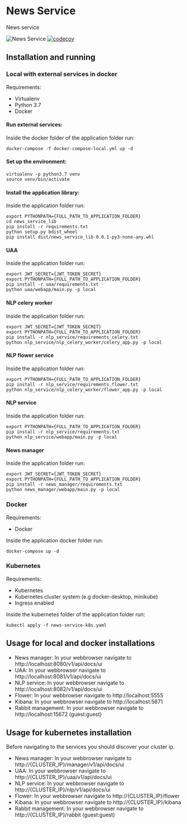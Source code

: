 # News Service
News service

![News Service](https://github.com/DeejayRevok/news-service/workflows/News%20Service/badge.svg)
[![codecov](https://codecov.io/gh/DeejayRevok/news-service/branch/develop/graph/badge.svg?token=1EEM8TD8JC)](https://codecov.io/gh/DeejayRevok/news-service)

## Installation and running
  
### Local with external services in docker
Requirements:
  - Virtualenv
  - Python 3.7
  - Docker

#### Run external services:
Inside the docker folder of the application folder run:
```
docker-compose -f docker-compose-local.yml up -d
```

#### Set up the environment:
```
virtualenv -p python3.7 venv
source venv/bin/activate
```

#### Install the application library:
Inside the application folder run:
```
export PYTHONPATH={FULL_PATH_TO_APPLICATION_FOLDER}
cd news_service_lib
pip install -r requirements.txt
python setup.py bdist_wheel
pip install dist/news_service_lib-0.0.1-py3-none-any.whl
```

#### UAA
Inside the application folder run:
```
export JWT_SECRET={JWT_TOKEN_SECRET}
export PYTHONPATH={FULL_PATH_TO_APPLICATION_FOLDER}
pip install -r uaa/requirements.txt
python uaa/webapp/main.py -p local
```

#### NLP celery worker
Inside the application folder run:
```
export JWT_SECRET={JWT_TOKEN_SECRET}
export PYTHONPATH={FULL_PATH_TO_APPLICATION_FOLDER}
pip install -r nlp_service/requirements_celery.txt
python nlp_service/nlp_celery_worker/celery_app.py -p local
```
#### NLP flower service
Inside the application folder run:
```
export PYTHONPATH={FULL_PATH_TO_APPLICATION_FOLDER}
pip install -r nlp_service/requirements_flower.txt
python nlp_service/nlp_celery_worker/flower_app.py -p local
```

#### NLP service
Inside the application folder run:
```
export PYTHONPATH={FULL_PATH_TO_APPLICATION_FOLDER}
pip install -r nlp_service/requirements.txt
python nlp_service/webapp/main.py -p local
```

#### News manager
Inside the application folder run:
```
export JWT_SECRET={JWT_TOKEN_SECRET}
export PYTHONPATH={FULL_PATH_TO_APPLICATION_FOLDER}
pip install -r news_manager/requirements.txt
python news_manager/webapp/main.py -p local
```

### Docker
Requirements:
  - Docker
  
Inside the application docker folder run:
```
docker-compose up -d
```

### Kubernetes
Requirements:
  - Kubernetes
  - Kubernetes cluster system (e.g docker-desktop, minikube)
  - Ingress enabled

Inside the kubernetes folder of the application folder run:
```
kubectl apply -f news-service-k8s.yaml
```

## Usage for local and docker installations
- News manager: In your webbrowser navigate to http://localhost:8080/v1/api/docs/ui
- UAA: In your webbrowser navigate to http://localhost:8081/v1/api/docs/ui
- NLP service: In your webbrowser navigate to http://localhost:8082/v1/api/docs/ui
- Flower: In your webbrowser navigate to http://localhost:5555
- Kibana: In your webbrowser navigate to http://localhost:5671
- Rabbit management: In your webbrowser navigate to http://localhost:15672 (guest:guest)


## Usage for kubernetes installation
Before navigating to the services you should discover your cluster ip.
- News manager: In your webbrowser navigate to http://{CLUSTER_IP}/manager/v1/api/docs/ui
- UAA: In your webbrowser navigate to http://{CLUSTER_IP}/uaa/v1/api/docs/ui
- NLP service: In your webbrowser navigate to http://{CLUSTER_IP}/nlp/v1/api/docs/ui
- Flower: In your webbrowser navigate to http://{CLUSTER_IP}/flower
- Kibana: In your webbrowser navigate to http://{CLUSTER_IP}/kibana
- Rabbit management: In your webbrowser navigate to http://{CLUSTER_IP}/rabbit (guest:guest)
